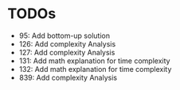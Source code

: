 # TODOs

* 95: Add bottom-up solution
* 126: Add complexity Analysis
* 127: Add complexity Analysis
* 131: Add math explanation for time complexity
* 132: Add math explanation for time complexity
* 839: Add complexity Analysis



